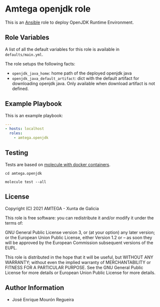 # Amtega openjdk role

This is an [Ansible](http://www.ansible.com) role to deploy OpenJDK Runtime Environment.

## Role Variables

A list of all the default variables for this role is available in `defaults/main.yml`.

The role setups the following facts:

- `openjdk_java_home`: home path of the deployed openjdk java
- `openjdk_java_default_artifact`: dict with the default artifact for downloading openjdk java. Only available when download artifact is not defined.

## Example Playbook

This is an example playbook:

``` yaml
---
- hosts: localhost
  roles:  
    - amtega.openjdk
```

## Testing

Tests are based on [molecule with docker containers](https://molecule.readthedocs.io/en/latest/installation.html).

```shell
cd amtega.openjdk

molecule test --all
```

## License

Copyright (C) 2021 AMTEGA - Xunta de Galicia

This role is free software: you can redistribute it and/or modify it under the terms of:

GNU General Public License version 3, or (at your option) any later version; or the European Union Public License, either Version 1.2 or – as soon they will be approved by the European Commission ­subsequent versions of the EUPL.

This role is distributed in the hope that it will be useful, but WITHOUT ANY WARRANTY; without even the implied warranty of MERCHANTABILITY or FITNESS FOR A PARTICULAR PURPOSE.  See the GNU General Public License for more details or European Union Public License for more details.

## Author Information

- José Enrique Mourón Regueira
